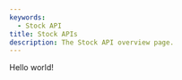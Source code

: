 ```yaml
---
keywords:
  - Stock API
title: Stock APIs
description: The Stock API overview page.
---
```


Hello world!
